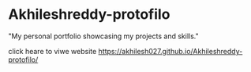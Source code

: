 # Akhileshreddy-protofilo
"My personal portfolio showcasing my projects and skills."


click heare to viwe website  https://akhilesh027.github.io/Akhileshreddy-protofilo/
